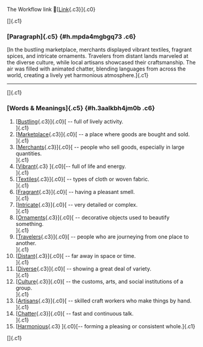 The Workflow link
👏[[Link](https://www.google.com/url?q=http://www.google.com&sa=D&source=editors&ust=1756340650701964&usg=AOvVaw3-VNOK5RquQ0igdXBffsyo){.c3}]{.c0}

[]{.c1}

### [Paragraph]{.c5} {#h.mpda4mgbgq73 .c6}

[In the bustling marketplace, merchants displayed vibrant textiles,
fragrant spices, and intricate ornaments. Travelers from distant lands
marveled at the diverse culture, while local artisans showcased their
craftsmanship. The air was filled with animated chatter, blending
languages from across the world, creating a lively yet harmonious
atmosphere.]{.c1}

------------------------------------------------------------------------

[]{.c1}

### [Words & Meanings]{.c5} {#h.3aalkbh4jm0b .c6}

1.  [[Bustling](https://www.google.com/url?q=http://www.google.com&sa=D&source=editors&ust=1756340650702988&usg=AOvVaw2IQVilpCuHpYQgIa6oz_TY){.c3}]{.c0}[ --
    full of lively activity.\
    ]{.c1}
2.  [[Marketplace](https://www.google.com/url?q=http://www.google.com&sa=D&source=editors&ust=1756340650703199&usg=AOvVaw2rokSmSO1VbS4lhIm5qYWv){.c3}]{.c0}[ --
    a place where goods are bought and sold.\
    ]{.c1}
3.  [[Merchants](https://www.google.com/url?q=http://www.google.com&sa=D&source=editors&ust=1756340650703385&usg=AOvVaw0KKBGK6o4QD6Z74XJ3GQLn){.c3}]{.c0}[ --
    people who sell goods, especially in large quantities.\
    ]{.c1}
4.  [[Vibrant](https://www.google.com/url?q=http://www.google.com&sa=D&source=editors&ust=1756340650703593&usg=AOvVaw3ndTPjlOUeNeF2bpHPMngP){.c3}
    ]{.c0}[-- full of life and energy.\
    ]{.c1}
5.  [[Textiles](https://www.google.com/url?q=http://www.google.com&sa=D&source=editors&ust=1756340650703743&usg=AOvVaw18jAo0pq2yxSwFZ90aIAc2){.c3}]{.c0}[ --
    types of cloth or woven fabric.\
    ]{.c1}
6.  [[Fragrant](https://www.google.com/url?q=http://www.google.com&sa=D&source=editors&ust=1756340650703909&usg=AOvVaw3Hvc5nKtuxq6nubhDPwL6b){.c3}]{.c0}[ --
    having a pleasant smell.\
    ]{.c1}
7.  [[Intricate](https://www.google.com/url?q=http://www.google.com&sa=D&source=editors&ust=1756340650704063&usg=AOvVaw1tJOKxeZ9i9BJ2XYGv_9AS){.c3}]{.c0}[ --
    very detailed or complex.\
    ]{.c1}
8.  [[Ornaments](https://www.google.com/url?q=http://www.google.com&sa=D&source=editors&ust=1756340650704216&usg=AOvVaw0H93N55tiNqid7p35p8AOC){.c3}]{.c0}[ --
    decorative objects used to beautify something.\
    ]{.c1}
9.  [[Travelers](https://www.google.com/url?q=http://www.google.com&sa=D&source=editors&ust=1756340650704404&usg=AOvVaw3Iyd4DU1q40mofk9e9JXsD){.c3}]{.c0}[ --
    people who are journeying from one place to another.\
    ]{.c1}
10. [[Distant](https://www.google.com/url?q=http://www.google.com&sa=D&source=editors&ust=1756340650704593&usg=AOvVaw3BnqBnvocIJ1oE1Ezh5dRM){.c3}]{.c0}[ --
    far away in space or time.\
    ]{.c1}
11. [[Diverse](https://www.google.com/url?q=http://www.google.com&sa=D&source=editors&ust=1756340650704779&usg=AOvVaw0B-vxxHbg0JWYczSD_4DzQ){.c3}]{.c0}[ --
    showing a great deal of variety.\
    ]{.c1}
12. [[Culture](https://www.google.com/url?q=http://www.google.com&sa=D&source=editors&ust=1756340650704945&usg=AOvVaw0KhBsv_i-yL7oukxtmvTxZ){.c3}]{.c0}[ --
    the customs, arts, and social institutions of a group.\
    ]{.c1}
13. [[Artisans](https://www.google.com/url?q=http://www.google.com&sa=D&source=editors&ust=1756340650705137&usg=AOvVaw2-QCau4t4DcycBSI4lZ4zH){.c3}]{.c0}[ --
    skilled craft workers who make things by hand.\
    ]{.c1}
14. [[Chatter](https://www.google.com/url?q=http://www.google.com&sa=D&source=editors&ust=1756340650705319&usg=AOvVaw1vdA35mt4HlpaKcxDwZCjF){.c3}]{.c0}[ --
    fast and continuous talk.\
    ]{.c1}
15. [[Harmonious](https://www.google.com/url?q=http://www.google.com&sa=D&source=editors&ust=1756340650705530&usg=AOvVaw2_wiu4lAW4oBDLjpktS5nN){.c3}
    ]{.c0}[-- forming a pleasing or consistent whole.]{.c1}

[]{.c1}
